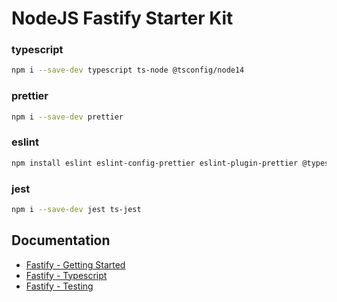 # NodeJS Fastify Starter Kit

### typescript

```bash
npm i --save-dev typescript ts-node @tsconfig/node14
```

### prettier

```bash
npm i --save-dev prettier
```

### eslint

```bash
npm install eslint eslint-config-prettier eslint-plugin-prettier @typescript-eslint/eslint-plugin @typescript-eslint/parser --save-dev
```

### jest

```bash
npm i --save-dev jest ts-jest
```

## Documentation

- [Fastify - Getting Started](https://www.fastify.io/docs/latest/Getting-Started/)
- [Fastify - Typescript](https://www.fastify.io/docs/latest/TypeScript/)
- [Fastify - Testing](https://www.fastify.io/docs/latest/Testing)

